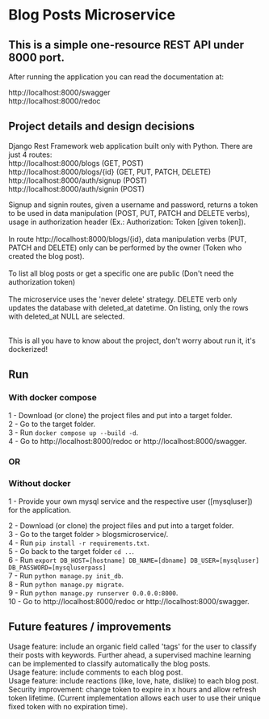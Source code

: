 # Blog Posts Microservice

## This is a simple one-resource REST API under 8000 port.

After running the application you can read the documentation at:

http://localhost:8000/swagger <br />
http://localhost:8000/redoc


## Project details and design decisions

Django Rest Framework web application built only with Python. There are just 4 routes: <br />
http://localhost:8000/blogs (GET, POST) <br />
http://localhost:8000/blogs/{id} (GET, PUT, PATCH, DELETE) <br />
http://localhost:8000/auth/signup (POST) <br />
http://localhost:8000/auth/signin (POST) <br />

Signup and signin routes, given a username and password, returns a token to be used in data manipulation (POST, PUT, PATCH and DELETE verbs), usage in authorization header (Ex.: Authorization: Token [given token]). <br /> <br />
In route http://localhost:8000/blogs/{id}, data manipulation verbs (PUT, PATCH and DELETE) only can be performed by the owner (Token who created the blog post). <br /> <br />
To list all blog posts or get a specific one are public (Don't need the authorization token) <br /> <br />
The microservice uses the 'never delete' strategy. DELETE verb only updates the database with deleted_at datetime. On listing, only the rows with deleted_at NULL are selected.<br /> <br />

This is all you have to know about the project, don't worry about run it, it's dockerized!

## Run

### With docker compose

1 - Download (or clone) the project files and put into a target folder.<br />
2 - Go to the target folder.<br />
3 - Run `docker compose up --build -d`.<br />
4 - Go to http://localhost:8000/redoc or http://localhost:8000/swagger.<br />

### OR <br />

### Without docker

1 - Provide your own mysql service and the respective user ([mysqluser]) for the application.

2 - Download (or clone) the project files and put into a target folder.<br />
3 - Go to the target folder > blogsmicroservice/.<br />
4 - Run `pip install -r requirements.txt`.<br />
5 - Go back to the target folder `cd ..`.<br />
6 - Run `export DB_HOST=[hostname] DB_NAME=[dbname] DB_USER=[mysqluser] DB_PASSWORD=[mysqluserpass]`<br />
7 - Run `python manage.py init_db`.<br />
8 - Run `python manage.py migrate`.<br />
9 - Run `python manage.py runserver 0.0.0.0:8000`.<br />
10 - Go to http://localhost:8000/redoc or http://localhost:8000/swagger.<br />

## Future features / improvements

Usage feature: include an organic field called 'tags' for the user to classify their posts with keywords. Further ahead, a supervised machine learning can be implemented to classify automatically the blog posts.<br />
Usage feature: include comments to each blog post.<br />
Usage feature: include reactions (like, love, hate, dislike) to each blog post.<br />
Security improvement: change token to expire in x hours and allow refresh token lifetime. (Current implementation allows each user to use their unique fixed token with no expiration time).<br />
